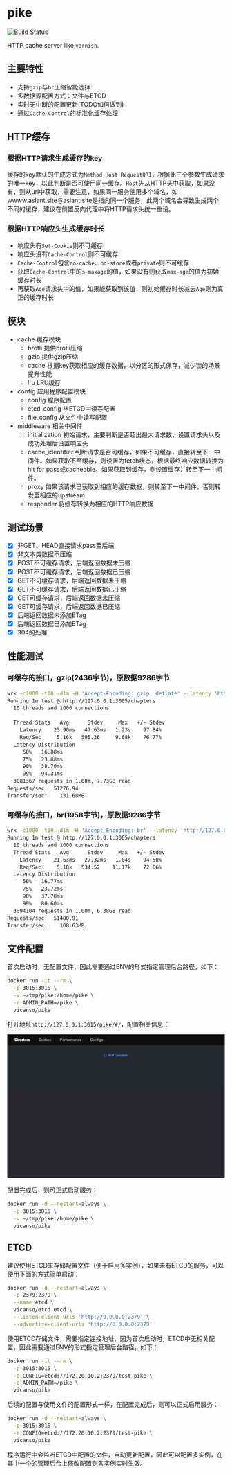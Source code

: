 # pike

[![Build Status](https://img.shields.io/travis/vicanso/pike.svg?label=linux+build)](https://travis-ci.org/vicanso/pike)


HTTP cache server like `varnish`.

## 主要特性

- 支持`gzip`与`br`压缩智能选择
- 多数据源配置方式：文件与ETCD
- 实时无中断的配置更新(TODO如何做到)
- 通过`Cache-Control`的标准化缓存处理

## HTTP缓存

### 根据HTTP请求生成缓存的key

缓存的key默认的生成方式为`Method Host RequestURI`，根据此三个参数生成请求的唯一key，以此判断是否可使用同一缓存。`Host`先从HTTP头中获取，如果没有，则从url中获取，需要注意，如果同一服务使用多个域名，如wwww.aslant.site与aslant.site是指向同一个服务，此两个域名会导致生成两个不同的缓存，建议在前置反向代理中将HTTP请求头统一重设。

### 根据HTTP响应头生成缓存时长

- 响应头有`Set-Cookie`则不可缓存
- 响应头没有`Cache-Control`则不可缓存
- `Cache-Control`包含`no-cache`、`no-store`或者`private`则不可缓存
- 获取`Cache-Control`中的`s-maxage`的值，如果没有则获取`max-age`的值为初始缓存时长
- 再获取`Age`请求头中的值，如果能获取到该值，则初始缓存时长减去`Age`则为真正的缓存时长

## 模块

- cache 缓存模块
  - brotli 提供brotli压缩
  - gzip 提供gzip压缩
  - cache 根据key获取相应的缓存数据，以分区的形式保存，减少锁的场景提升性能
  - lru LRU缓存
- config 应用程序配置模块
  - config 程序配置
  - etcd_config 从ETCD中读写配置
  - file_config 从文件中读写配置
- middleware 相关中间件
  - initialization 初始请求，主要判断是否超出最大请求数，设置请求头以及成功处理后设置响应头
  - cache_identifier 判断请求是否可缓存，如果不可缓存，直接转至下一中间件。如果获取不至缓存，则设置为fetch状态，根据最终响应数据转换为hit for pass或cacheable。如果获取到缓存，则设置缓存并转至下一中间件。
  - proxy 如果该请求已获取到相应的缓存数据，则转至下一中间件，否则转发至相应的upstream
  - responder 将缓存转换为相应的HTTP响应数据

## 测试场景

- [x] 非GET、HEAD直接请求pass至后端
- [x] 非文本类数据不压缩
- [x] POST不可缓存请求，后端返回数据未压缩
- [x] POST不可缓存请求，后端返回数据已压缩
- [x] GET不可缓存请求，后端返回数据未压缩
- [x] GET不可缓存请求，后端返回数据已压缩
- [x] GET可缓存请求，后端返回数据未压缩
- [x] GET可缓存请求，后端返回数据已压缩
- [x] 后端返回数据未添加ETag
- [x] 后端返回数据已添加ETag
- [x] 304的处理

## 性能测试


### 可缓存的接口，gzip(2436字节)，原数据9286字节

```bash
wrk -c1000 -t10 -d1m -H 'Accept-Encoding: gzip, deflate' --latency 'http://127.0.0.1:3005/chapters'
Running 1m test @ http://127.0.0.1:3005/chapters
  10 threads and 1000 connections

  Thread Stats   Avg      Stdev     Max   +/- Stdev
    Latency    23.90ms   47.63ms   1.23s    97.84%
    Req/Sec     5.16k   595.36     9.68k    76.77%
  Latency Distribution
     50%   16.88ms
     75%   23.88ms
     90%   38.70ms
     99%   94.31ms
  3081367 requests in 1.00m, 7.73GB read
Requests/sec:  51276.94
Transfer/sec:    131.68MB
```

### 可缓存的接口，br(1958字节)，原数据9286字节

```bash
wrk -c1000 -t10 -d1m -H 'Accept-Encoding: br' --latency 'http://127.0.0.1:3005/chapters'
Running 1m test @ http://127.0.0.1:3005/chapters
  10 threads and 1000 connections
  Thread Stats   Avg      Stdev     Max   +/- Stdev
    Latency    21.63ms   27.32ms   1.04s    94.50%
    Req/Sec     5.18k   534.52    11.17k    72.66%
  Latency Distribution
     50%   16.77ms
     75%   23.72ms
     90%   37.78ms
     99%   80.60ms
  3094104 requests in 1.00m, 6.38GB read
Requests/sec:  51480.91
Transfer/sec:    108.63MB
```

## 文件配置

首次启动时，无配置文件，因此需要通过ENV的形式指定管理后台路径，如下：

```bash
docker run -it --rm \
  -p 3015:3015 \
  -v ~/tmp/pike:/home/pike \
  -e ADMIN_PATH=/pike \
  vicanso/pike
```

打开地址`http://127.0.0.1:3015/pike/#/`，配置相关信息：

![](./assets/pike.gif)

配置完成后，则可正式启动服务：

```bash
docker run -d --restart=always \
  -p 3015:3015 \
  -v ~/tmp/pike:/home/pike \
  vicanso/pike
```

## ETCD

建议使用ETCD来存储配置文件（便于启用多实例），如果未有ETCD的服务，可以使用下面的方式简单启动：

```bash
docker run -d --restart=always \
  -p 2379:2379 \
  --name etcd \
  vicanso/etcd etcd \
  --listen-client-urls 'http://0.0.0.0:2379' \
  --advertise-client-urls 'http://0.0.0.0:2379'
```

使用ETCD存储文件，需要指定连接地址，因为首次启动时，ETCD中无相关配置，因此需要通过ENV的形式指定管理后台路径，如下：

```bash
docker run -it --rm \
  -p 3015:3015 \
  -e CONFIG=etcd://172.20.10.2:2379/test-pike \
  -e ADMIN_PATH=/pike \
  vicanso/pike
```

后续的配置与使用文件的配置形式一样，在配置完成后，则可以正式启用服务：

```bash
docker run -d --restart=always \
  -p 3015:3015 \
  -e CONFIG=etcd://172.20.10.2:2379/test-pike \
  vicanso/pike
```

程序运行中会监听ETCD中配置的文件，自动更新配置，因此可以配置多实例，在其中一个的管理后台上修改配置则各实例实时生效。

